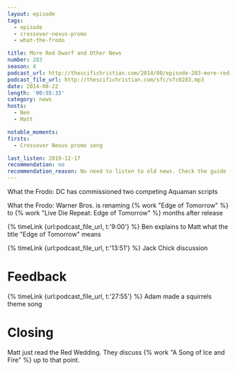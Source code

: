 ```yaml
---
layout: episode
tags:
  - episode
  - crossover-nexus-promo
  - what-the-frodo

title: More Red Dwarf and Other News
number: 283
season: 4
podcast_url: http://thescifichristian.com/2014/08/episode-283-more-red-dwarf-and-other-news/
podcast_file_url: http://thescifichristian.com/sfc/sfc0283.mp3
date: 2014-08-22
length: '00:55:33'
category: news
hosts:
  - Ben
  - Matt

notable_moments: 
firsts:
  - Crossover Nexus promo song

last_listen: 2019-12-17
recommendation: no
recommendation_reason: No need to listen to old news. Check the guide for what's interesting in hindsight.
---
```


What the Frodo: DC has commissioned two competing Aquaman scripts 

What the Frodo: Warner Bros. is renaming {% work "Edge of Tomorrow" %} to {% work "Live Die Repeat: Edge of Tomorrow" %} months after release 

{% timeLink {url:podcast_file_url, t:'9:00'} %} Ben explains to Matt what the title "Edge of Tomorrow" means 

{% timeLink {url:podcast_file_url, t:'13:51'} %} Jack Chick discussion



# Feedback

{% timeLink {url:podcast_file_url, t:'27:55'} %} Adam made a squirrels theme song



# Closing

Matt just read the Red Wedding. They discuss {% work "A Song of Ice and Fire" %} up to that point.